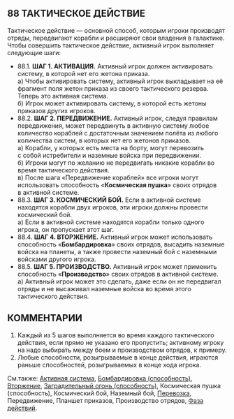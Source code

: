 88 ТАКТИЧЕСКОЕ ДЕЙСТВИЕ
---

Тактическое действие — основной способ, которым игроки производят отряды, передвигают корабли и расширяют свои владения в галактике. Чтобы совершить тактическое действие, активный игрок выполняет следующие шаги:
* 88.1. **ШАГ 1. АКТИВАЦИЯ.** Активный игрок должен активировать систему, в которой нет его жетона приказа.  
  а) Чтобы активировать систему, активный игрок выкладывает на её фрагмент поля жетон приказа из своего тактического резерва. Теперь это активная система.  
  б) Игрок может активировать систему, в которой есть жетоны приказов других игроков.
* 88.2. **ШАГ 2. ПЕРЕДВИЖЕНИЕ.** Активный игрок, следуя правилам передвижения, может передвинуть в активную систему любое количество кораблей с достаточным значением полёта из любого количества систем, в которых нет его жетонов приказов.  
  а) Корабли, у которых есть места на борту, могут перевозить с собой истребители и наземные войска при передвижении.  
  б) Игроки могут по желанию не передвигать никакие корабли во время тактического действия.  
  в) После шага «Передвижение кораблей» все игроки могут использовать способность «**Космическая пушка**» своих отрядов в активной системе.
* 88.3. **ШАГ 3. КОСМИЧЕСКИЙ БОЙ.** Если в активной системе находятся корабли двух игроков, эти игроки должны провести космический бой.  
  а) Если в активной системе находятся корабли только одного игрока, он пропускает этот шаг.
* 88.4. **ШАГ 4. ВТОРЖЕНИЕ.** Активный игрок может использовать способность «**Бомбардировка**» своих отрядов, высадить наземные войска на планеты, а также провести наземный бой с наземными войсками другого игрока.
* 88.5. **ШАГ 5. ПРОИЗВОДСТВО.** Активный игрок может применить способность «**Производство**» своих отрядов в активной системе.  
  а) Активный игрок может это сделать, даже если он не передвигал отряды и не высаживал наземные войска во время этого тактического действия.

КОММЕНТАРИИ
---
1) Каждый из 5 шагов выполняется во время каждого тактического действия, если прямо не указано его пропустить; активному игроку на надо выбирать между боем и производством отрядов, к примеру.
2) Любые способности, розыгрываемые в конце действия, играются раньше способностей, розыгрываемых в конце хода игрока.

См.также: [Активная система](active_system.md), [Бомбардировка (способность)](bombardment_attr.md), [Вторжение](invasion.md), [Заградительный огонь (способность)](anti-fighter_barrage.md), Космическая пушка (способность), Космический бой, Наземный бой, [Перевозка](transport.md), Передвижение, Планшет приказов, Производство отрядов, [Фаза действий](action_phase.md).
